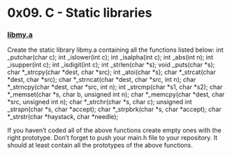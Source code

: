 # 0x09. C - Static libraries

### [libmy.a]()
Create the static library libmy.a containing all the functions listed below:
int \_putchar(char c);
int \_islower(int c);
int \_isalpha(int c);
int \_abs(int n);
int \_isupper(int c);
int \_isdigit(int c);
int \_strlen(char \*s);
void \_puts(char \*s);
char \*\_strcpy(char \*dest, char \*src);
int \_atoi(char \*s);
char \*\_strcat(char \*dest, char \*src);
char \*\_strncat(char \*dest, char \*src, int n);
char \*\_strncpy(char \*dest, char \*src, int n);
int \_strcmp(char \*s1, char \*s2);
char \*\_memset(char \*s, char b, unsigned int n);
char \*\_memcpy(char \*dest, char \*src, unsigned int n);
char \*\_strchr(char \*s, char c);
unsigned int \_strspn(char \*s, char \*accept);
char \*\_strpbrk(char \*s, char \*accept);
char \*\_strstr(char \*haystack, char \*needle);

If you haven’t coded all of the above functions create empty ones with the right prototype.
Don’t forget to push your main.h file to your repository. It should at least contain all the prototypes of the above functions.
